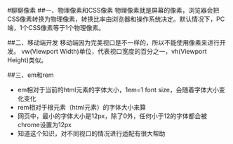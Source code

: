 #聊聊像素
##一、物理像素和CSS像素
物理像素就是屏幕的像素，浏览器会把CSS像素转换为物理像素，转换比率由浏览器和操作系统决定。默认情况下，PC端，1个CSS像素等于1个物理像素。

##二、移动端开发
移动端因为完美视口是不一样的，所以不能使用像素来进行开发。
vw(Viewport Width)单位，代表视口宽度的百分之一，vh(Viewport Height)类似。

##三、em和rem
- em相对于当前的html元素的字体大小，1em=1 font size，会随着字体大小变化变化
- rem相对于根元素（html元素）的字体大小来算
- 网页中，最小的字体大小是12px，除了0外，任何小于12的字体都会被chrome设置为12px
- 知道这个知识，对不同视口的情况进行适配有很大帮助




